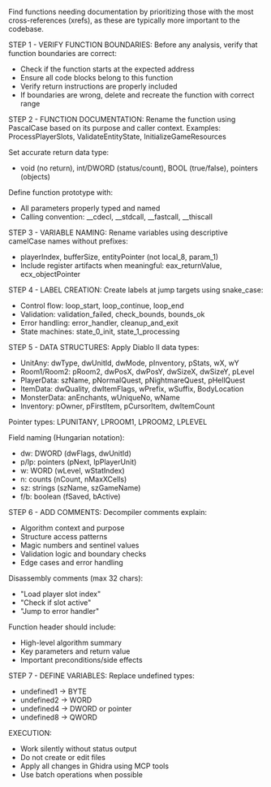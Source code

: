 Find functions needing documentation by prioritizing those with the most cross-references (xrefs), as these are typically more important to the codebase.

STEP 1 - VERIFY FUNCTION BOUNDARIES:
Before any analysis, verify that function boundaries are correct:
- Check if the function starts at the expected address
- Ensure all code blocks belong to this function
- Verify return instructions are properly included
- If boundaries are wrong, delete and recreate the function with correct range

STEP 2 - FUNCTION DOCUMENTATION:
Rename the function using PascalCase based on its purpose and caller context.
Examples: ProcessPlayerSlots, ValidateEntityState, InitializeGameResources

Set accurate return data type:
- void (no return), int/DWORD (status/count), BOOL (true/false), pointers (objects)

Define function prototype with:
- All parameters properly typed and named
- Calling convention: __cdecl, __stdcall, __fastcall, __thiscall

STEP 3 - VARIABLE NAMING:
Rename variables using descriptive camelCase names without prefixes:
- playerIndex, bufferSize, entityPointer (not local_8, param_1)
- Include register artifacts when meaningful: eax_returnValue, ecx_objectPointer

STEP 4 - LABEL CREATION:
Create labels at jump targets using snake_case:
- Control flow: loop_start, loop_continue, loop_end
- Validation: validation_failed, check_bounds, bounds_ok
- Error handling: error_handler, cleanup_and_exit
- State machines: state_0_init, state_1_processing

STEP 5 - DATA STRUCTURES:
Apply Diablo II data types:
- UnitAny: dwType, dwUnitId, dwMode, pInventory, pStats, wX, wY
- Room1/Room2: pRoom2, dwPosX, dwPosY, dwSizeX, dwSizeY, pLevel
- PlayerData: szName, pNormalQuest, pNightmareQuest, pHellQuest
- ItemData: dwQuality, dwItemFlags, wPrefix, wSuffix, BodyLocation
- MonsterData: anEnchants, wUniqueNo, wName
- Inventory: pOwner, pFirstItem, pCursorItem, dwItemCount

Pointer types: LPUNITANY, LPROOM1, LPROOM2, LPLEVEL

Field naming (Hungarian notation):
- dw: DWORD (dwFlags, dwUnitId)
- p/lp: pointers (pNext, lpPlayerUnit)
- w: WORD (wLevel, wStatIndex)
- n: counts (nCount, nMaxXCells)
- sz: strings (szName, szGameName)
- f/b: boolean (fSaved, bActive)

STEP 6 - ADD COMMENTS:
Decompiler comments explain:
- Algorithm context and purpose
- Structure access patterns
- Magic numbers and sentinel values
- Validation logic and boundary checks
- Edge cases and error handling

Disassembly comments (max 32 chars):
- "Load player slot index"
- "Check if slot active"
- "Jump to error handler"

Function header should include:
- High-level algorithm summary
- Key parameters and return value
- Important preconditions/side effects

STEP 7 - DEFINE VARIABLES:
Replace undefined types:
- undefined1 → BYTE
- undefined2 → WORD
- undefined4 → DWORD or pointer
- undefined8 → QWORD

EXECUTION:
- Work silently without status output
- Do not create or edit files
- Apply all changes in Ghidra using MCP tools
- Use batch operations when possible

